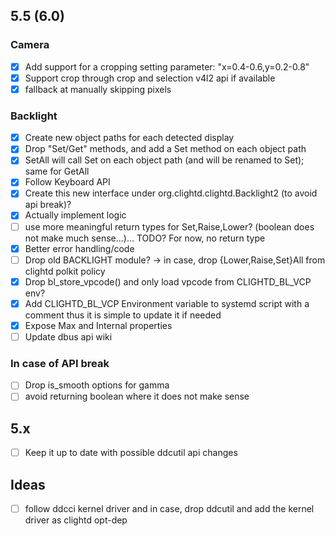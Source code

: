 ## 5.5 (6.0)

### Camera
- [x] Add support for a cropping setting parameter: "x=0.4-0.6,y=0.2-0.8"
- [x] Support crop through crop and selection v4l2 api if available
- [x] fallback at manually skipping pixels
 
### Backlight
- [x] Create new object paths for each detected display
- [x] Drop "Set/Get" methods, and add a Set method on each object path
- [x] SetAll will call Set on each object path (and will be renamed to Set); same for GetAll
- [x] Follow Keyboard API
- [x] Create this new interface under org.clightd.clightd.Backlight2 (to avoid api break)?
- [x] Actually implement logic
- [ ] use more meaningful return types for Set,Raise,Lower? (boolean does not make much sense...)... TODO? For now, no return type
- [x] Better error handling/code
- [ ] Drop old BACKLIGHT module? -> in case, drop {Lower,Raise,Set}All from clightd polkit policy
- [x] Drop bl_store_vpcode() and only load vpcode from CLIGHTD_BL_VCP env?
- [x] Add CLIGHTD_BL_VCP Environment variable to systemd script with a comment thus it is simple to update it if needed
- [x] Expose Max and Internal properties
- [ ] Update dbus api wiki

### In case of API break
- [ ] Drop is_smooth options for gamma
- [ ] avoid returning boolean where it does not make sense

## 5.x
- [ ] Keep it up to date with possible ddcutil api changes

## Ideas
- [ ] follow ddcci kernel driver and in case, drop ddcutil and add the kernel driver as clightd opt-dep
